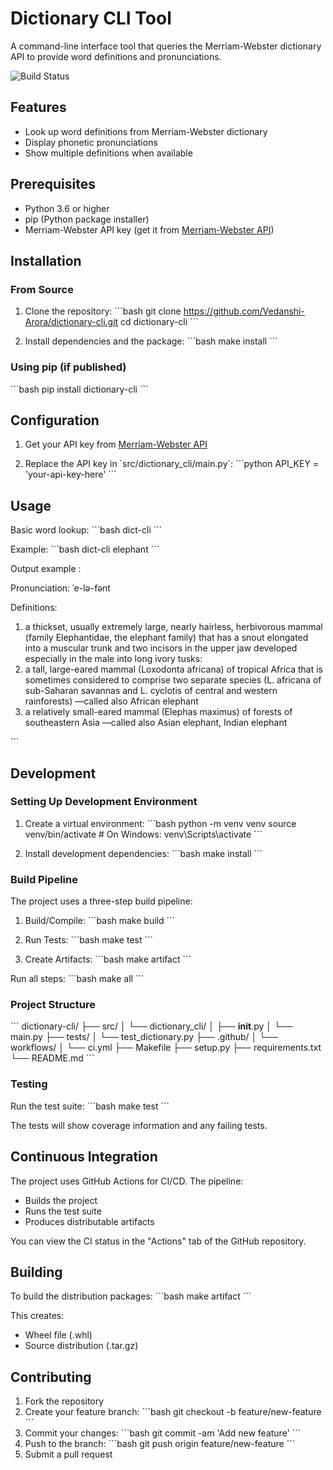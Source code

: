 # Dictionary CLI Tool

A command-line interface tool that queries the Merriam-Webster dictionary API to provide word definitions and pronunciations.

![Build Status](https://github.com/Vedanshi-Arora/dictionary-cli/workflows/Dictionary%20CLI%20CI/badge.svg)

## Features

- Look up word definitions from Merriam-Webster dictionary
- Display phonetic pronunciations
- Show multiple definitions when available

## Prerequisites

- Python 3.6 or higher
- pip (Python package installer)
- Merriam-Webster API key (get it from [Merriam-Webster API](https://dictionaryapi.com/))

## Installation

### From Source

1. Clone the repository:
\```bash
git clone https://github.com/Vedanshi-Arora/dictionary-cli.git
cd dictionary-cli
\```

2. Install dependencies and the package:
\```bash
make install
\```

### Using pip (if published)

\```bash
pip install dictionary-cli
\```

## Configuration

1. Get your API key from [Merriam-Webster API](https://dictionaryapi.com/)

2. Replace the API key in \`src/dictionary_cli/main.py\`:
\```python
API_KEY = 'your-api-key-here'
\```

## Usage

Basic word lookup:
\```bash
dict-cli <word>
\```

Example:
\```bash
dict-cli elephant
\```

Output example :

Pronunciation: ˈe-lə-fənt

Definitions:
1. a thickset, usually extremely large, nearly hairless, herbivorous mammal (family Elephantidae, the elephant family) that has a snout elongated into a muscular trunk and two incisors in the upper jaw developed especially in the male into long ivory tusks:
2. a tall, large-eared mammal (Loxodonta africana) of tropical Africa that is sometimes considered to comprise two separate species (L. africana of sub-Saharan savannas and L. cyclotis of central and western rainforests) —called also African elephant
3. a relatively small-eared mammal (Elephas maximus) of forests of southeastern Asia —called also Asian elephant, Indian elephant

\```

## Development

### Setting Up Development Environment

1. Create a virtual environment:
\```bash
python -m venv venv
source venv/bin/activate  # On Windows: venv\Scripts\activate
\```

2. Install development dependencies:
\```bash
make install
\```

### Build Pipeline

The project uses a three-step build pipeline:

1. Build/Compile:
\```bash
make build
\```

2. Run Tests:
\```bash
make test
\```

3. Create Artifacts:
\```bash
make artifact
\```

Run all steps:
\```bash
make all
\```

### Project Structure

\```
dictionary-cli/
├── src/
│   └── dictionary_cli/
│       ├── __init__.py
│       └── main.py
├── tests/
│   └── test_dictionary.py
├── .github/
│   └── workflows/
│       └── ci.yml
├── Makefile
├── setup.py
├── requirements.txt
└── README.md
\```

### Testing

Run the test suite:
\```bash
make test
\```

The tests will show coverage information and any failing tests.

## Continuous Integration

The project uses GitHub Actions for CI/CD. The pipeline:
- Builds the project
- Runs the test suite
- Produces distributable artifacts

You can view the CI status in the "Actions" tab of the GitHub repository.

## Building

To build the distribution packages:
\```bash
make artifact
\```

This creates:
- Wheel file (.whl)
- Source distribution (.tar.gz)

## Contributing

1. Fork the repository
2. Create your feature branch:
\```bash
git checkout -b feature/new-feature
\```
3. Commit your changes:
\```bash
git commit -am 'Add new feature'
\```
4. Push to the branch:
\```bash
git push origin feature/new-feature
\```
5. Submit a pull request



